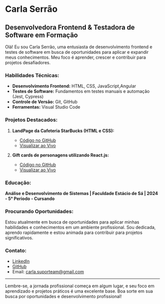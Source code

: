 # Carla Serrão

## Desenvolvedora Frontend & Testadora de Software em Formação

Olá! Eu sou Carla Serrão, uma entusiasta de desenvolvimento frontend e testes de software em busca de oportunidades para aplicar e expandir meus conhecimentos. Meu foco é aprender, crescer e contribuir para projetos desafiadores.

### **Habilidades Técnicas:**

- **Desenvolvimento Frontend:** HTML, CSS, JavaScript,Angular
- **Testes de Software:** Fundamentos em testes manuais e automação (Jest, Cypress)
- **Controle de Versão:** Git, GitHub
- **Ferramentas:** Visual Studio Code

### **Projetos Destacados:**

1. **LandPage da Cafeteria StarBucks (HTML e CSS):**
   - [Código no GitHub](https://github.com/CarlaSerraoOn/starbucks-Landing-page)
   - [Visualizar ao Vivo](https://carlaserraoon.github.io/starbucks-Landing-page/#)

2. **Gift cards de personagens utilizando React.js:**
   - [Código no GitHub](https://github.com/CarlaSerraoOn/react-ecommerce](https://github.com/CarlaSerraoOn/ocean-backend-novembro-2023))
   - [Visualizar ao Vivo](https://carlaserraoon.github.io/react-ecommerce/](https://ocean-jornada-frontend-novembro-2023-dylg.onrender.com/))


### **Educação:**

**Análise e Desenvolvimento de Sistemas | Faculdade Estácio de Sá | 2024 - 5° Periodo - Cursando**

### **Procurando Oportunidades:**

Estou atualmente em busca de oportunidades para aplicar minhas habilidades e conhecimentos em um ambiente profissional. Sou dedicada, aprendo rapidamente e estou animada para contribuir para projetos significativos.

### **Contato:**

- [LinkedIn](https://www.linkedin.com/in/carla-serrao-/)
- [GitHub](https://github.com/CarlaSerraoOn)
- Email: carla.suporteam@gmail.com

---

Lembre-se, a jornada profissional começa em algum lugar, e seu foco em aprendizado e projetos práticos é uma excelente base. Boa sorte em sua busca por oportunidades e desenvolvimento profissional!
